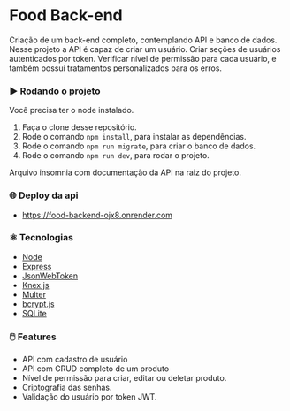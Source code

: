 # Food Back-end

Criação de um back-end completo, contemplando API e banco de dados. Nesse projeto a API é capaz de criar um usuário. Criar seções de usuários autenticados por token. Verificar nível de permissão para cada usuário, e também possui tratamentos personalizados para os erros. 

### :arrow_forward: Rodando o projeto
Você precisa ter o node instalado. 

1. Faça o clone desse repositório.
2. Rode o comando `npm install`, para instalar as dependências.
3. Rode o comando `npm run migrate`, para criar o banco de dados.
4. Rode o comando `npm run dev`, para rodar o projeto. 

Arquivo insomnia com documentação da API na raiz do projeto.

### :globe_with_meridians: Deploy da api

* https://food-backend-ojx8.onrender.com


### :atom_symbol: Tecnologias 
* [Node](https://nodejs.org/en)
* [Express](https://expressjs.com/pt-br/)
* [JsonWebToken](https://www.npmjs.com/package/jsonwebtoken)
* [Knex.js](https://knexjs.org/)
* [Multer](https://www.npmjs.com/package/multer)
* [bcrypt.js](bcrypt.js)
* [SQLite](https://www.sqlite.org/)


### :computer_mouse: Features
* API com cadastro de usuário
* API com CRUD completo de um produto
* Nível de permissão para criar, editar ou deletar produto.
* Criptografia das senhas.
* Validação do usuário por token JWT.